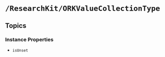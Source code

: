 # ``/ResearchKit/ORKValueCollectionType``

<!-- The content below this line is auto-generated and is redundant. You should either incorporate it into your content above this line or delete it. -->

## Topics

### Instance Properties

- ``isUnset``